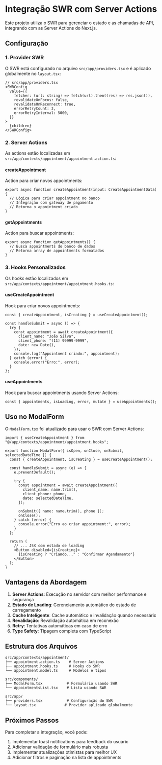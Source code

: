 # Integração SWR com Server Actions

Este projeto utiliza o SWR para gerenciar o estado e as chamadas de API, integrando com as Server Actions do Next.js.

## Configuração

### 1. Provider SWR

O SWR está configurado no arquivo `src/app/providers.tsx` e é aplicado globalmente no `layout.tsx`:

```tsx
// src/app/providers.tsx
<SWRConfig
  value={{
    fetcher: (url: string) => fetch(url).then((res) => res.json()),
    revalidateOnFocus: false,
    revalidateOnReconnect: true,
    errorRetryCount: 3,
    errorRetryInterval: 5000,
  }}
>
  {children}
</SWRConfig>
```

### 2. Server Actions

As actions estão localizadas em `src/app/contexts/appointment/appointment.action.ts`:

#### createAppointment

Action para criar novos appointments:

```tsx
export async function createAppointment(input: CreateAppointmentData) {
  // Lógica para criar appointment no banco
  // Integração com gateway de pagamento
  // Retorna o appointment criado
}
```

#### getAppointments

Action para buscar appointments:

```tsx
export async function getAppointments() {
  // Busca appointments do banco de dados
  // Retorna array de appointments formatados
}
```

### 3. Hooks Personalizados

Os hooks estão localizados em `src/app/contexts/appointment/appointment.hooks.ts`:

#### useCreateAppointment

Hook para criar novos appointments:

```tsx
const { createAppointment, isCreating } = useCreateAppointment();

const handleSubmit = async () => {
  try {
    const appointment = await createAppointment({
      client_name: "João Silva",
      client_phone: "(11) 99999-9999",
      date: new Date(),
    });
    console.log("Appointment criado:", appointment);
  } catch (error) {
    console.error("Erro:", error);
  }
};
```

#### useAppointments

Hook para buscar appointments usando Server Actions:

```tsx
const { appointments, isLoading, error, mutate } = useAppointments();
```

## Uso no ModalForm

O `ModalForm.tsx` foi atualizado para usar o SWR com Server Actions:

```tsx
import { useCreateAppointment } from "@/app/contexts/appointment/appointment.hooks";

export function ModalForm({ isOpen, onClose, onSubmit, selectedDateTime }) {
  const { createAppointment, isCreating } = useCreateAppointment();
  
  const handleSubmit = async (e) => {
    e.preventDefault();
    
    try {
      const appointment = await createAppointment({
        client_name: name.trim(),
        client_phone: phone,
        date: selectedDateTime,
      });
      
      onSubmit({ name: name.trim(), phone });
      onClose();
    } catch (error) {
      console.error("Erro ao criar appointment:", error);
    }
  };
  
  return (
    // ... JSX com estado de loading
    <Button disabled={isCreating}>
      {isCreating ? "Criando..." : "Confirmar Agendamento"}
    </Button>
  );
}
```

## Vantagens da Abordagem

1. **Server Actions**: Execução no servidor com melhor performance e segurança
2. **Estado de Loading**: Gerenciamento automático do estado de carregamento
3. **Cache Inteligente**: Cache automático e invalidação quando necessário
4. **Revalidação**: Revalidação automática em reconexão
5. **Retry**: Tentativas automáticas em caso de erro
6. **Type Safety**: Tipagem completa com TypeScript

## Estrutura dos Arquivos

```
src/app/contexts/appointment/
├── appointment.action.ts    # Server Actions
├── appointment.hooks.ts     # Hooks do SWR
└── appointment.model.ts     # Modelos e tipos

src/components/
├── ModalForm.tsx           # Formulário usando SWR
└── AppointmentsList.tsx    # Lista usando SWR

src/app/
├── providers.tsx           # Configuração do SWR
└── layout.tsx             # Provider aplicado globalmente
```

## Próximos Passos

Para completar a integração, você pode:

1. Implementar toast notifications para feedback do usuário
2. Adicionar validação de formulário mais robusta
3. Implementar atualizações otimistas para melhor UX
4. Adicionar filtros e paginação na lista de appointments 